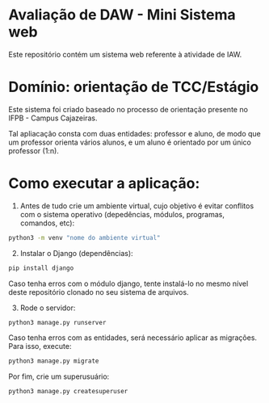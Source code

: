 # Avaliação de DAW - Mini Sistema web

Este repositório contém um sistema web referente à atividade de IAW.

# Domínio: orientação de TCC/Estágio

Este sistema foi criado baseado no processo de orientação presente no IFPB - Campus Cajazeiras.

Tal apliacação consta com duas entidades: professor e aluno, de modo que um professor orienta vários alunos, e um aluno é orientado por um único professor (1:n).

# Como executar a aplicação:

1. Antes de tudo crie um ambiente virtual, cujo objetivo é evitar conflitos com o sistema operativo (depedências, módulos, programas, comandos, etc):

```bash
python3 -m venv "nome do ambiente virtual"
```

2. Instalar o Django (dependências):

```bash
pip install django
```
Caso tenha erros com o módulo django, tente instalá-lo no mesmo nível deste repositório clonado no seu sistema de arquivos.

3. Rode o servidor:

```bash
python3 manage.py runserver
```
Caso tenha erros com as entidades, será necessário aplicar as migrações. Para isso, execute:

```bash
python3 manage.py migrate
```


Por fim, crie um superusuário:

```bash
python3 manage.py createsuperuser
```